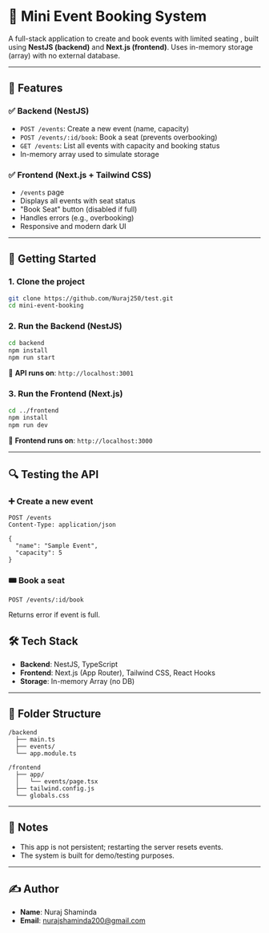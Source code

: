 # 🎫 Mini Event Booking System

A full-stack application to create and book events with limited seating , built using **NestJS (backend)** and **Next.js (frontend)**. Uses in-memory storage (array) with no external database.

---

## 🧠 Features

### ✅ Backend (NestJS)
- `POST /events`: Create a new event (name, capacity)
- `POST /events/:id/book`: Book a seat (prevents overbooking)
- `GET /events`: List all events with capacity and booking status
- In-memory array used to simulate storage

### ✅ Frontend (Next.js + Tailwind CSS)
- `/events` page
- Displays all events with seat status
- "Book Seat" button (disabled if full)
- Handles errors (e.g., overbooking)
- Responsive and modern dark UI

---

## 🚀 Getting Started

### 1. Clone the project

```bash
git clone https://github.com/Nuraj250/test.git
cd mini-event-booking
````

### 2. Run the Backend (NestJS)

```bash
cd backend
npm install
npm run start
```

📍 **API runs on**: `http://localhost:3001`

### 3. Run the Frontend (Next.js)

```bash
cd ../frontend
npm install
npm run dev
```

📍 **Frontend runs on**: `http://localhost:3000`

---

## 🔍 Testing the API

### ➕ Create a new event

```http
POST /events
Content-Type: application/json

{
  "name": "Sample Event",
  "capacity": 5
}
```

### 🎟️ Book a seat

```http
POST /events/:id/book
```

Returns error if event is full.

## 🛠️ Tech Stack

* **Backend**: NestJS, TypeScript
* **Frontend**: Next.js (App Router), Tailwind CSS, React Hooks
* **Storage**: In-memory Array (no DB)

---

## 📂 Folder Structure

```
/backend
  ├── main.ts
  ├── events/
  └── app.module.ts

/frontend
  ├── app/
  │   └── events/page.tsx
  ├── tailwind.config.js
  └── globals.css
```

---

## 📌 Notes

* This app is not persistent; restarting the server resets events.
* The system is built for demo/testing purposes.

---

## ✍️ Author

* **Name**: Nuraj Shaminda
* **Email**: [nurajshaminda200@gmail.com](mailto:nurajshaminda200@gmail.com)



